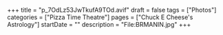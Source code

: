 +++
title = "p_7OdLz53JwTkufA9TOd.avif"
draft = false
tags = ["Photos"]
categories = ["Pizza Time Theatre"]
pages = ["Chuck E Cheese's Astrology"]
startDate = ""
description = "File:BRMANIN.jpg"
+++
